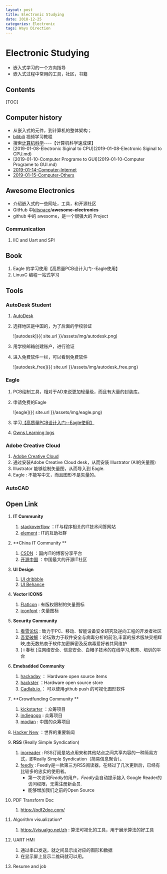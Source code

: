 ```yaml
---
layout: post
title: Electronic Studying
date: 2018-12-25
categories: Electronic
tags: Ways Direction
---
```


# Electronic Studying

- 嵌入式学习的一个方向指导
- 嵌入式过程中常用的工具，社区，书籍

## Contents

[TOC]



## Computer history 

+ 从嵌入式的元件，到计算机的整体架构；
+ [bilibili](https://www.bilibili.com/)  视频学习教程
+ 搜索[计算机科学](https://search.bilibili.com/all?keyword=%E8%AE%A1%E7%AE%97%E6%9C%BA%E7%A7%91%E5%AD%A6&from_source=banner_search)----【计算机科学速成课】
+ [2019-01-08-Electronic Siginal to CPU](2019-01-08-Electronic Siginal to CPU.md)
+ [2019-01-10-Computer Programe to GUI](2019-01-10-Computer Programe to GUI.md)
+ [2019-01-14-Computer-Internet](2019-01-14-Computer-Internet.md)
+ [2019-01-15-Computer-Others](2019-01-15-Computer-Others.md)

## Awesome Electronics

+ 介绍嵌入式的一些网址，工具，和开源社区
+ GitHub 中[kitspace](https://github.com/kitspace)/**awesome-electronics**
+ github 中的 awesome，是一个很强大的 Project

### Communication

1. IIC and Uart and SPI 

## Book

1. Eagle 的学习使用【高质量PCB设计入门--Eagle使用】
2. LinuxC 编程一站式学习

## Tools

### AutoDesk Student

1. [AutoDesk](https://www.autodesk.com/education/home)

2. 选择地区是中国的，为了后面的学校验证

   ![autodesk]({{ site.url }}/assets/img/autodesk.png)

3. 用学校邮箱创建账户，进行验证

4. 进入免费软件一栏，可以看到免费软件

   ![autodesk_free]({{ site.url }}/assets/img/autodesk_free.png)

### Eagle

1. PCB绘制工具，相对于AD来说更加轻量级，而且有大量的封装库。

2. 申请免费的Eagle

   ![eagle]({{ site.url }}/assets/img/eagle.png)

3. 学习[【高质量PCB设计入门--Eagle使用】](https://pan.baidu.com/s/1dkkCsLxvMnmt7JEx2uNjbg)

4. [Owns Learning logs](2018-12-10-Eagle.md)

### Adobe Creative Cloud

1. [Adobe Creative Cloud](https://www.adobe.com/cn/creativecloud/catalog/desktop.html)
2. 通过安装Adobe Creative Cloud desk，从而安装 Illustrator (AI的矢量图)
3. Illustrator 能够绘制矢量图，从而导入到 Eagle.
4. Eagle : 不能写中文，而且图形不是矢量的。

### AutoCAD

## Open Link

1. **IT Community**
   1. [stackoverflow](https://stackoverflow.com/)  ：IT与程序相关的IT技术问答网站
   2. [element](https://www.element14.com/community/welcome) :  IT的互助社群
2. **China IT Community **
   1. [CSDN](https://www.csdn.net/)  ：国内IT的博客分享平台
   2. [开源中国](https://www.oschina.net/)  ：中国最大的开源IT社区
3. **UI Design**
   1. [UI dribbble ](https://dribbble.com/justui)  
   2. [UI Behance ]() 
4. **Vector ICONS**
   1. [FlatIcon](https://www.flaticon.com/)  : 有版权限制的矢量图标
   2. [iconfont](https://www.iconfont.cn/)  : 矢量图标
5. **Security Community**
   1. [看雪论坛](https://bbs.pediy.com/) : 致力于PC、移动、智能设备安全研究及逆向工程的开发者社区
   2. [吾爱破解](https://www.52pojie.cn/)：论坛致力于软件安全与病毒分析的前沿,丰富的技术版块交相辉映,由无数热衷于软件加密解密及反病毒爱好者共同维护
   3. [ i 春秋 ]注网络安全、信息安全、白帽子技术的在线学习,教育、培训的平台
6. **Emebadded Community**
   1. [hackaday](https://hackaday.com)  ： Hardware open source items
   2. [hackster](https://www.hackster.io/)    ：Hardware open source store
   3. [Cadlab.io ](https://cadlab.io/) ： 可以使用github push 的可视化图形软件
7. **Crowdfunding Community **
   1. [kickstarter](https://www.kickstarter.com/)  ：众筹项目
   2. [indiegogo](https://www.indiegogo.com/)   :  众筹项目
   3. [modian](https://www.modian.com/)       :  中国的众筹项目
8. [Hacker New](https://news.ycombinator.com/news)  ：世界的重要新闻
9. **RSS**  (Really Simple Syndication)
   1. [inoreader](https://www.inoreader.com/)  :  RSS订阅是站点用来和其他站点之间共享内容的一种简易方式，即Really Simple Syndication（简易信息聚合）。
   2. [feedly](https://feedly.com/)  :  Feedly是一款第三方RSS阅读器，在经过了几次更新后，已经有比较多的忠实的使用者。
      + 第一次访问*Feedly*的用户，*Feedly*会自动提示接入 Google Reader的访问权限，无需注册新会员.
      + 能够增加我们之前的Open Source


10. PDF Transform Doc
    1. https://pdf2doc.com/
11. Algorithm  visualization*
    1. https://visualgo.net/zh : 算法可视化的工具，用于展示算法的好工具
12. UART HMI

    1. 通过串口发送，就之间显示出对应的图形和数据
    2. 在显示屏上显示二维码就可以用。
13. Resume and job